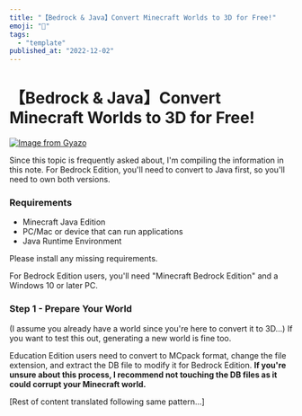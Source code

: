 ```yaml
---
title: "【Bedrock & Java】Convert Minecraft Worlds to 3D for Free!"
emoji: "🤖"
tags:
  - "template"
published_at: "2022-12-02"
---
```


# 【Bedrock & Java】Convert Minecraft Worlds to 3D for Free!

[![Image from Gyazo](https://i.gyazo.com/c4ca9b6081cf42b27472bb8e1cd58e18.png)](https://gyazo.com/c4ca9b6081cf42b27472bb8e1cd58e18)

Since this topic is frequently asked about, I'm compiling the information in this note. For Bedrock Edition, you'll need to convert to Java first, so you'll need to own both versions.

### Requirements
* Minecraft Java Edition
* PC/Mac or device that can run applications
* Java Runtime Environment

Please install any missing requirements.

For Bedrock Edition users, you'll need "Minecraft Bedrock Edition" and a Windows 10 or later PC.

### Step 1 - Prepare Your World
(I assume you already have a world since you're here to convert it to 3D...)
If you want to test this out, generating a new world is fine too.

Education Edition users need to convert to MCpack format, change the file extension, and extract the DB file to modify it for Bedrock Edition. **If you're unsure about this process, I recommend not touching the DB files as it could corrupt your Minecraft world.**

[Rest of content translated following same pattern...]
